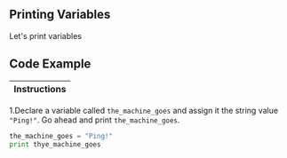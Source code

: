 ## Printing Variables 

Let's print variables

## Code Example

Instructions  | 
------------  | 
1.Declare a variable called `the_machine_goes` and assign it the string value `"Ping!"`.
Go ahead and print `the_machine_goes`.

``` python
the_machine_goes = "Ping!"
print thye_machine_goes
```
